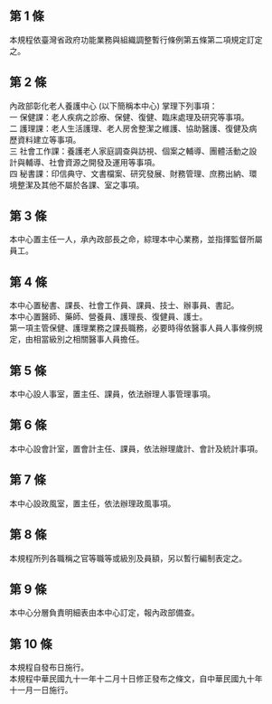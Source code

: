 第 1 條
-------
本規程依臺灣省政府功能業務與組織調整暫行條例第五條第二項規定訂定  
之。

第 2 條
-------
內政部彰化老人養護中心 (以下簡稱本中心) 掌理下列事項：  
一  保健課：老人疾病之診療、保健、復健、臨床處理及研究等事項。  
二  護理課：老人生活護理、老人房舍整潔之維護、協助醫護、復健及病  
    歷資料建立等事項。  
三  社會工作課：養護老人家庭調查與訪視、個案之輔導、團體活動之設  
    計與輔導、社會資源之開發及運用等事項。  
四  秘書課：印信典守、文書檔案、研究發展、財務管理、庶務出納、環  
    境整潔及其他不屬於各課、室之事項。

第 3 條
-------
本中心置主任一人，承內政部長之命，綜理本中心業務，並指揮監督所屬  
員工。

第 4 條
-------
本中心置秘書、課長、社會工作員、課員、技士、辦事員、書記。  
本中心置醫師、藥師、營養員、護理長、復健員、護士。  
第一項主管保健、護理業務之課長職務，必要時得依醫事人員人事條例規  
定，由相當級別之相關醫事人員擔任。

第 5 條
-------
本中心設人事室，置主任、課員，依法辦理人事管理事項。

第 6 條
-------
本中心設會計室，置會計主任、課員，依法辦理歲計、會計及統計事項。

第 7 條
-------
本中心設政風室，置主任，依法辦理政風事項。

第 8 條
-------
本規程所列各職稱之官等職等或級別及員額，另以暫行編制表定之。

第 9 條
-------
本中心分層負責明細表由本中心訂定，報內政部備查。

第 10 條
--------
本規程自發布日施行。  
本規程中華民國九十一年十二月十日修正發布之條文，自中華民國九十年  
十一月一日施行。

